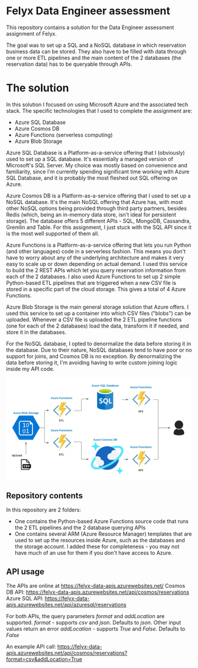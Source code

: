 # Felyx Data Engineer assessment

This repository contains a solution for the Data Engineer assessment assignment of Felyx.

The goal was to set up a SQL and a NoSQL database in which reservation business data can be stored. They also have to be filled with data through one or more ETL pipelines and the main content of the 2 databases (the reservation data) has to be queryable through APIs.

# The solution

In this solution I focused on using Microsoft Azure and the associated tech stack. The specific technologies that I used to complete the assignment are:

- Azure SQL Database
- Azure Cosmos DB
- Azure Functions (serverless computing)
- Azure Blob Storage

Azure SQL Database is a Platform-as-a-service offering that I (obviously) used to set up a SQL database. It's essentially a managed version of Microsoft's SQL Server. My choice was mostly based on convenience and familiarity, since I'm currently spending significant time working with Azure SQL Database, and it is probably the most fleshed out SQL offering on Azure.

Azure Cosmos DB is a Platform-as-a-service offering that I used to set up a NoSQL database. It's the main NoSQL offering that Azure has, with most other NoSQL options being provided through third party partners, besides Redis (which, being an in-memory data store, isn't ideal for persistent storage). The database offers 5 different APIs - SQL, MongoDB, Cassandra, Gremlin and Table. For this assignment, I just stuck with the SQL API since it is the most well supported of them all.

Azure Functions is a Platform-as-a-service offering that lets you run Python (and other languages) code in a serverless fashion. This means you don't have to worry about any of the underlying architecture and makes it very easy to scale up or down depending on actual demand. I used this service to build the 2 REST APIs which let you query reservation information from each of the 2 databases. I also used Azure Functions to set up 2 simple Python-based ETL pipelines that are triggered when a new CSV file is stored in a specific part of the cloud storage. This gives a total of 4 Azure Functions.

Azure Blob Storage is the main general storage solution that Azure offers. I used this service to set up a container into which CSV files ("blobs") can be uploaded. Whenever a CSV file is uploaded the 2 ETL pipeline functions (one for each of the 2 databases) load the data, transform it if needed, and store it in the databases.

For the NoSQL database, I opted to denormalize the data before storing it in the database. Due to their nature, NoSQL databases tend to have poor or no support for joins, and Cosmos DB is no exception. By denormalizing the data before storing it, I'm avoiding having to write custom joining logic inside my API code.

![Solution architecture](docs/architecture.png)

## Repository contents

In this repository are 2 folders:

- One contains the Python-based Azure Functions source code that runs the 2 ETL pipelines and the 2 database querying APIs
- One contains several ARM (Azure Resource Manager) templates that are used to set up the resources inside Azure, such as the databases and the storage account. I added these for completeness - you may not have much of an use for them if you don't have access to Azure.

## API usage

The APIs are online at https://felyx-data-apis.azurewebsites.net/
Cosmos DB API: https://felyx-data-apis.azurewebsites.net/api/cosmos/reservations
Azure SQL API: https://felyx-data-apis.azurewebsites.net/api/azuresql/reservations

For both APIs, the query parameters *format* and *addLocation* are supported.
*format* - supports *csv* and *json*. Defaults to *json*. Other input values return an error
*addLocation* - supports *True* and *False*. Defaults to *False*

An example API call:
https://felyx-data-apis.azurewebsites.net/api/cosmos/reservations?format=csv&addLocation=True